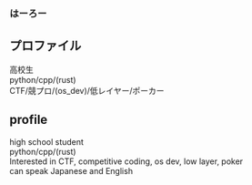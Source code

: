 ### はーろー

## プロファイル<br>
高校生<br>
python/cpp/(rust)<br>
CTF/競プロ/(os_dev)/低レイヤー/ポーカー<br>



## profile<br>
high school student<br>
python/cpp/(rust)<br>
Interested in CTF, competitive coding, os dev, low layer, poker<br>
can speak Japanese and English<br>
